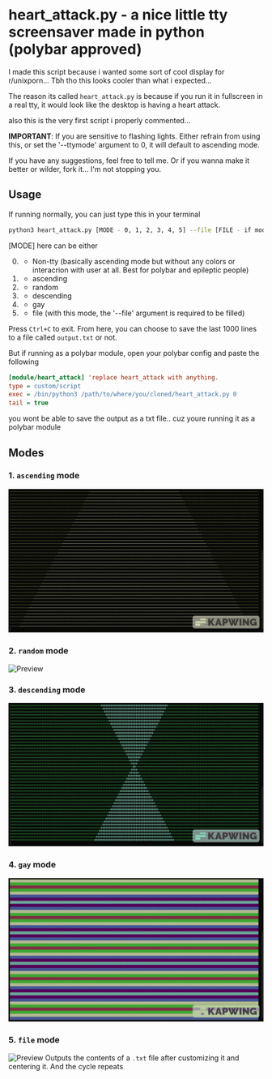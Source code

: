 # heart_attack.py - a nice little tty screensaver made in python (polybar approved)

I made this script because i wanted some sort of cool display for r/unixporn... Tbh tho this looks cooler than what i expected...

The reason its called `heart_attack.py` is because if you run it in fullscreen in a real tty, it would look like the desktop is having a heart attack.

also this is the very first script i properly commented...

**IMPORTANT**: If you are sensitive to flashing lights. Either refrain from using this, or set the '--ttymode' argument to 0, it will default to ascending mode.

If you have any suggestions, feel free to tell me. Or if you wanna make it better or wilder, fork it... I'm not stopping you.

## Usage
If running normally, you can just type this in your terminal
```bash
python3 heart_attack.py [MODE - 0, 1, 2, 3, 4, 5] --file [FILE - if mode is 5]
```
[MODE] here can be either

0. - Non-tty (basically ascending mode but without any colors or interacrion with user at all. Best for polybar and epileptic people)
1. - ascending
2. - random
3. - descending
4. - gay
5. - file (with this mode, the '--file' argument is required to be filled)

Press `Ctrl+C` to exit. From here, you can choose to save the last 1000 lines to a file called `output.txt` or not.

But if running as a polybar module, open your polybar config and paste the following
```ini
[module/heart_attack] 'replace heart_attack with anything.
type = custom/script
exec = /bin/python3 /path/to/where/you/cloned/heart_attack.py 0
tail = true
```

you wont be able to save the output as a txt file.. cuz youre running it as a polybar module

## Modes
### 1. `ascending` mode
![Preview](gifs/ascending.gif)

### 2. `random` mode
![Preview](gifs/random.gif)

### 3. `descending` mode
![Preview](gifs/descending.gif)

### 4. `gay` mode
![Preview](gifs/gay.gif)

### 5. `file` mode
![Preview](gifs/file.gif)
Outputs the contents of a `.txt` file after customizing it and centering it. And the cycle repeats

